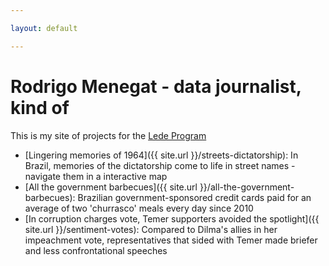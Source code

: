 ```yaml
---

layout: default

---
```


# Rodrigo Menegat - data journalist, kind of

This is my site of projects for the [Lede Program](http://ledeprogram.com)

* [Lingering memories of 1964]({{ site.url }}/streets-dictatorship): In Brazil, memories of the dictatorship come to life in street names - navigate them in a interactive map
* [All the government barbecues]({{ site.url }}/all-the-government-barbecues): Brazilian government-sponsored credit cards paid for an average of two 'churrasco' meals every day since 2010
* [In corruption charges vote, Temer supporters avoided the spotlight]({{ site.url }}/sentiment-votes): Compared to Dilma's allies in her impeachment vote, representatives that sided with Temer made briefer and less confrontational speeches